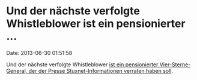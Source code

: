 Und der nächste verfolgte Whistleblower ist ein pensionierter \...
==================================================================

Date: 2013-06-30 01:51:58

Und der nächste verfolgte Whistleblower [ist ein pensionierter
Vier-Sterne-General, der der Presse Stuxnet-Informationen verraten haben
soll](http://www.washingtonpost.com/world/national-security/justice-dept-targets-general-in-leak-probe/2013/06/27/9ad8bc4e-df7c-11e2-b2d4-ea6d8f477a01_story.html).
